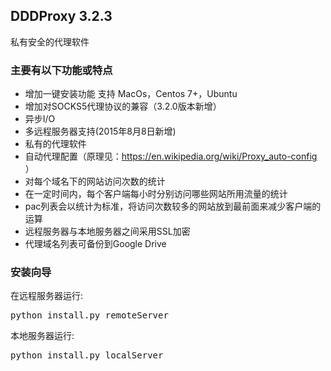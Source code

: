<h2>DDDProxy 3.2.3</h2>
私有安全的代理软件
<h3>主要有以下功能或特点</h3>

*	增加一键安装功能 支持 MacOs，Centos 7+，Ubuntu
*	增加对SOCKS5代理协议的兼容（3.2.0版本新增）
*	异步I/O
*	多远程服务器支持(2015年8月8日新增)
*	私有的代理软件
*	自动代理配置（原理见：https://en.wikipedia.org/wiki/Proxy_auto-config ）
*	对每个域名下的网站访问次数的统计
*	在一定时间内，每个客户端每小时分别访问哪些网站所用流量的统计
*	pac列表会以统计为标准，将访问次数较多的网站放到最前面来减少客户端的运算
*	远程服务器与本地服务器之间采用SSL加密
*	代理域名列表可备份到Google Drive

<h3>安装向导</h3>
在远程服务器运行: 
<pre>python install.py remoteServer</pre>
本地服务器运行: 
<pre>python install.py localServer</pre>
